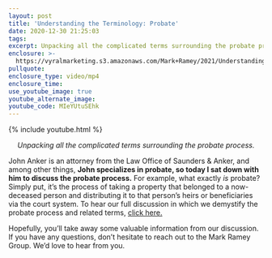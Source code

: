 ```yaml
---
layout: post
title: 'Understanding the Terminology: Probate'
date: 2020-12-30 21:25:03
tags:
excerpt: Unpacking all the complicated terms surrounding the probate process.
enclosure: >-
  https://vyralmarketing.s3.amazonaws.com/Mark+Ramey/2021/Understanding+the+Terminology_+Probate.mp4
pullquote:
enclosure_type: video/mp4
enclosure_time:
use_youtube_image: true
youtube_alternate_image:
youtube_code: MIeYUtuSEhk
---
```


{% include youtube.html %}

<p style="text-align: center;"><em>Unpacking all the complicated terms surrounding the probate process.</em></p>

John Anker is an attorney from the Law Office of Saunders & Anker, and among other things, **John specializes in probate, so today I sat down with him to discuss the probate process.** For example, what exactly *is* probate? Simply put, it’s the process of taking a property that belonged to a now-deceased person and distributing it to that person’s heirs or beneficiaries via the court system. To hear our full discussion in which we demystify the probate process and related terms, [click here.](https://t.e2ma.net/click/w5mw1ui/4v8k6ie/o3rk7w9c)

Hopefully, you’ll take away some valuable information from our discussion. If you have any questions, don’t hesitate to reach out to the Mark Ramey Group. We’d love to hear from you.
